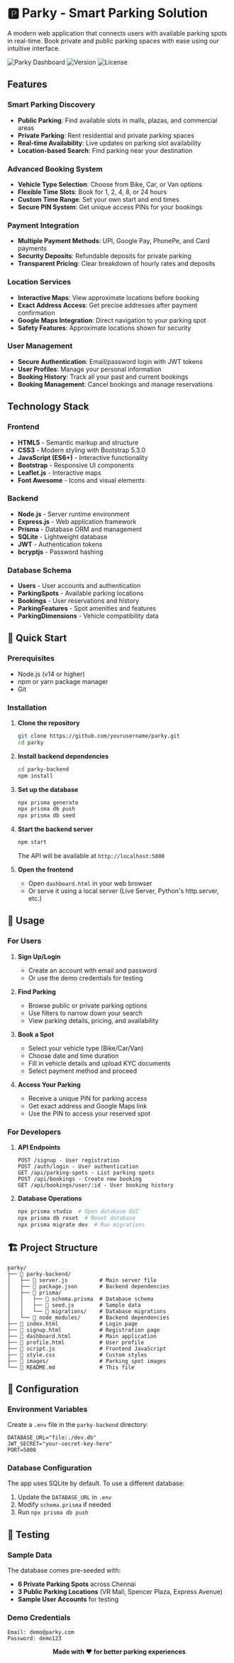 # 🅿️ Parky - Smart Parking Solution

A modern web application that connects users with available parking spots in real-time. Book private and public parking spaces with ease using our intuitive interface.

![Parky Dashboard](https://img.shields.io/badge/Status-Live-brightgreen)
![Version](https://img.shields.io/badge/Version-1.0.0-blue)
![License](https://img.shields.io/badge/License-MIT-yellow)

##  Features

###  **Smart Parking Discovery**
- **Public Parking**: Find available slots in malls, plazas, and commercial areas
- **Private Parking**: Rent residential and private parking spaces
- **Real-time Availability**: Live updates on parking slot availability
- **Location-based Search**: Find parking near your destination

###  **Advanced Booking System**
- **Vehicle Type Selection**: Choose from Bike, Car, or Van options
- **Flexible Time Slots**: Book for 1, 2, 4, 8, or 24 hours
- **Custom Time Range**: Set your own start and end times
- **Secure PIN System**: Get unique access PINs for your bookings

###  **Payment Integration**
- **Multiple Payment Methods**: UPI, Google Pay, PhonePe, and Card payments
- **Security Deposits**: Refundable deposits for private parking
- **Transparent Pricing**: Clear breakdown of hourly rates and deposits

###  **Location Services**
- **Interactive Maps**: View approximate locations before booking
- **Exact Address Access**: Get precise addresses after payment confirmation
- **Google Maps Integration**: Direct navigation to your parking spot
- **Safety Features**: Approximate locations shown for security

###  **User Management**
- **Secure Authentication**: Email/password login with JWT tokens
- **User Profiles**: Manage your personal information
- **Booking History**: Track all your past and current bookings
- **Booking Management**: Cancel bookings and manage reservations

##  Technology Stack

### **Frontend**
- **HTML5** - Semantic markup and structure
- **CSS3** - Modern styling with Bootstrap 5.3.0
- **JavaScript (ES6+)** - Interactive functionality
- **Bootstrap** - Responsive UI components
- **Leaflet.js** - Interactive maps
- **Font Awesome** - Icons and visual elements

### **Backend**
- **Node.js** - Server runtime environment
- **Express.js** - Web application framework
- **Prisma** - Database ORM and management
- **SQLite** - Lightweight database
- **JWT** - Authentication tokens
- **bcryptjs** - Password hashing

### **Database Schema**
- **Users** - User accounts and authentication
- **ParkingSpots** - Available parking locations
- **Bookings** - User reservations and history
- **ParkingFeatures** - Spot amenities and features
- **ParkingDimensions** - Vehicle compatibility data

## 🚀 Quick Start

### **Prerequisites**
- Node.js (v14 or higher)
- npm or yarn package manager
- Git

### **Installation**

1. **Clone the repository**
   ```bash
   git clone https://github.com/yourusername/parky.git
   cd parky
   ```

2. **Install backend dependencies**
   ```bash
   cd parky-backend
   npm install
   ```

3. **Set up the database**
   ```bash
   npx prisma generate
   npx prisma db push
   npx prisma db seed
   ```

4. **Start the backend server**
   ```bash
   npm start
   ```
   The API will be available at `http://localhost:5000`

5. **Open the frontend**
   - Open `dashboard.html` in your web browser
   - Or serve it using a local server (Live Server, Python's http.server, etc.)

## 📱 Usage

### **For Users**

1. **Sign Up/Login**
   - Create an account with email and password
   - Or use the demo credentials for testing

2. **Find Parking**
   - Browse public or private parking options
   - Use filters to narrow down your search
   - View parking details, pricing, and availability

3. **Book a Spot**
   - Select your vehicle type (Bike/Car/Van)
   - Choose date and time duration
   - Fill in vehicle details and upload KYC documents
   - Select payment method and proceed

4. **Access Your Parking**
   - Receive a unique PIN for parking access
   - Get exact address and Google Maps link
   - Use the PIN to access your reserved spot

### **For Developers**

1. **API Endpoints**
   ```
   POST /signup - User registration
   POST /auth/login - User authentication
   GET /api/parking-spots - List parking spots
   POST /api/bookings - Create new booking
   GET /api/bookings/user/:id - User booking history
   ```

2. **Database Operations**
   ```bash
   npx prisma studio  # Open database GUI
   npx prisma db reset  # Reset database
   npx prisma migrate dev  # Run migrations
   ```

## 🏗️ Project Structure

```
parky/
├── 📁 parky-backend/
│   ├── 📄 server.js          # Main server file
│   ├── 📄 package.json       # Backend dependencies
│   ├── 📁 prisma/
│   │   ├── 📄 schema.prisma  # Database schema
│   │   ├── 📄 seed.js        # Sample data
│   │   └── 📁 migrations/    # Database migrations
│   └── 📁 node_modules/      # Backend dependencies
├── 📄 index.html             # Login page
├── 📄 signup.html            # Registration page
├── 📄 dashboard.html         # Main application
├── 📄 profile.html           # User profile
├── 📄 script.js              # Frontend JavaScript
├── 📄 style.css              # Custom styles
├── 📁 images/                # Parking spot images
└── 📄 README.md              # This file
```

## 🔧 Configuration

### **Environment Variables**
Create a `.env` file in the `parky-backend` directory:
```env
DATABASE_URL="file:./dev.db"
JWT_SECRET="your-secret-key-here"
PORT=5000
```

### **Database Configuration**
The app uses SQLite by default. To use a different database:
1. Update the `DATABASE_URL` in `.env`
2. Modify `schema.prisma` if needed
3. Run `npx prisma db push`

## 🧪 Testing

### **Sample Data**
The database comes pre-seeded with:
- **6 Private Parking Spots** across Chennai
- **3 Public Parking Locations** (VR Mall, Spencer Plaza, Express Avenue)
- **Sample User Accounts** for testing

### **Demo Credentials**
```
Email: demo@parky.com
Password: demo123
```

<div align="center">

**Made with ❤️ for better parking experiences**

</div>
